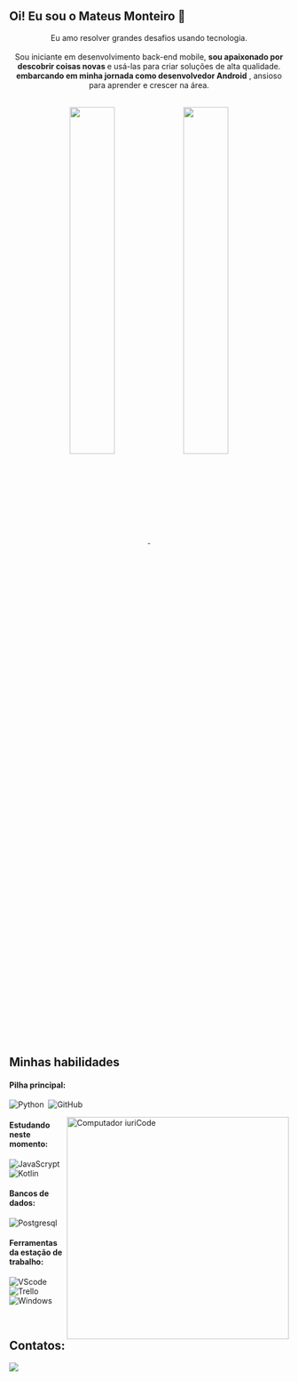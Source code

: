 ## Oi! Eu sou o Mateus Monteiro 👋


<p align="center">Eu amo resolver grandes desafios usando tecnologia. <br><br> Sou iniciante em desenvolvimento back-end mobile, <strong>sou apaixonado por descobrir coisas novas </strong>e usá-las para criar soluções de alta qualidade. <strong>embarcando em minha jornada como desenvolvedor Android</strong> , ansioso para aprender e crescer na área.</p>&nbsp;

<div  align="center" style="margin-bottom:100px">
  <a href="https://github.com/MMatteuss">
    <img width=40% align="center" src="https://github-readme-stats.vercel.app/api?username=MMatteuss&show_icons=true&theme=dark" href="google.com" />
    <img width=40% align="center" src="https://github-readme-stats.vercel.app/api/top-langs/?username=MMatteuss&layout=compact&theme=dark" />
  </a>
</div>
 
 &nbsp;
 &nbsp;



## Minhas habilidades

#### Pilha principal:

<!-- ![HTML](https://img.shields.io/badge/HTML5-E34F26?style=for-the-badge&logo=html5&logoColor=white)&nbsp;-->
<!--![CSS](https://img.shields.io/badge/CSS3-1572B6?style=for-the-badge&logo=css3&logoColor=white)&nbsp;-->
<!--![Flask](https://img.shields.io/badge/Flask-000000?style=for-the-badge&logo=flask&logoColor=white)&nbsp;-->
![Python](https://img.shields.io/badge/Python-14354C?style=for-the-badge&logo=python&logoColor=white)&nbsp;
![GitHub](https://img.shields.io/badge/GitHub-100000?style=for-the-badge&logo=github&logoColor=white)&nbsp;


<img src="https://raw.githubusercontent.com/MicaelliMedeiros/micaellimedeiros/master/image/computer-illustration.png" min-width="400px" max-width="400px" width="400px" align="right" alt="Computador iuriCode">




#### Estudando neste momento:
![JavaScrypt](https://img.shields.io/badge/JavaScript-323330?style=for-the-badge&logo=javascript&logoColor=F7DF1E)&nbsp;
![Kotlin](https://img.shields.io/badge/Kotlin-0095D5?&style=for-the-badge&logo=kotlin&logoColor=white)&nbsp;

#### Bancos de dados:
![Postgresql](https://img.shields.io/badge/PostgreSQL-316192?style=for-the-badge&logo=postgresql&logoColor=white)&nbsp;

#### Ferramentas da estação de trabalho:

![VScode](https://img.shields.io/badge/vscode-4285F4?style=for-the-badge&logo=vscode&logoColor=white)&nbsp;
![Trello](https://img.shields.io/badge/Trello-0052CC?style=for-the-badge&logo=trello&logoColor=white)&nbsp;&nbsp;
![Windows](https://img.shields.io/badge/Windows-0078D6?style=for-the-badge&logo=windows&logoColor=white)&nbsp;&nbsp;

&nbsp;
&nbsp;
&nbsp;

## Contatos:
<a href="https://www.instagram.com/mateusrllk" target="_blank">
  <img src="https://img.shields.io/badge/-Instagram-%23E4405F?style=for-the-badge&logo=instagram&logoColor=white">
</a>
